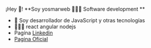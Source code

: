  ¡Hey 👋! **Soy yosmarweb 👨🏻‍💻
  Software development **
  
 - 🧑 Soy desarrollador de JavaScript y otras tecnologías
 - 👨🏻‍💻 react angular nodejs
 - Pagína [Linkedin](https://www.linkedin.com/in/yosmar-hinestroza-78784b159/, "Mi perfil Linkedin")
 - [Pagina Oficial](https://yosmarhinestroza.dev/, "Pagina oficial Yosmarweb")
<!---
Yosmarpc/Yosmarpc is a ✨ special ✨ repository because its `README.md` (this file) appears on your GitHub profile.
You can click the Preview link to take a look at your changes.
--->
